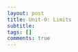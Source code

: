 ```yaml
---
layout: post
title: Unit-0: Limits
subtitle: 
tags: []
comments: true
---
```


<img src="{{ 'assets/img/limit/limit-1.png' | relative_url }}" alt="" />
<img src="{{ 'assets/img/limit/limit-2.png' | relative_url }}" alt="" />
<img src="{{ 'assets/img/limit/limit-3.png' | relative_url }}" alt="" />
<img src="{{ 'assets/img/limit/limit-4.png' | relative_url }}" alt="" />
<img src="{{ 'assets/img/limit/limit-5.png' | relative_url }}" alt="" />
<img src="{{ 'assets/img/limit/limit-6.png' | relative_url }}" alt="" />
<img src="{{ 'assets/img/limit/limit-7.png' | relative_url }}" alt="" />
<img src="{{ 'assets/img/limit/limit-8.png' | relative_url }}" alt="" />
<img src="{{ 'assets/img/limit/limit-9.png' | relative_url }}" alt="" />
<img src="{{ 'assets/img/limit/limit-10.png' | relative_url }}" alt="" />
<img src="{{ 'assets/img/limit/limit-11.png' | relative_url }}" alt="" />
<img src="{{ 'assets/img/limit/limit-12.png' | relative_url }}" alt="" />
<img src="{{ 'assets/img/limit/limit-13.png' | relative_url }}" alt="" />
<img src="{{ 'assets/img/limit/limit-14.png' | relative_url }}" alt="" />
<img src="{{ 'assets/img/limit/limit-15.png' | relative_url }}" alt="" />
<img src="{{ 'assets/img/limit/limit-16.png' | relative_url }}" alt="" />
<img src="{{ 'assets/img/limit/limit-17.png' | relative_url }}" alt="" />
<img src="{{ 'assets/img/limit/limit-19.png' | relative_url }}" alt="" />
<img src="{{ 'assets/img/limit/limit-20.png' | relative_url }}" alt="" />
<img src="{{ 'assets/img/limit/limit-21.png' | relative_url }}" alt="" />
<img src="{{ 'assets/img/limit/limit-22.png' | relative_url }}" alt="" />
<img src="{{ 'assets/img/limit/limit-23.png' | relative_url }}" alt="" />
<img src="{{ 'assets/img/limit/limit-24.png' | relative_url }}" alt="" />
<img src="{{ 'assets/img/limit/limit-25.png' | relative_url }}" alt="" />

<br/>
<br/>
<br/>
